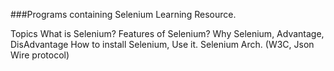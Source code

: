 ###Programs containing Selenium Learning Resource.

Topics
What is Selenium?
Features of Selenium?
Why Selenium, Advantage, DisAdvantage
How to install Selenium, Use it.
Selenium Arch. (W3C, Json Wire protocol)
